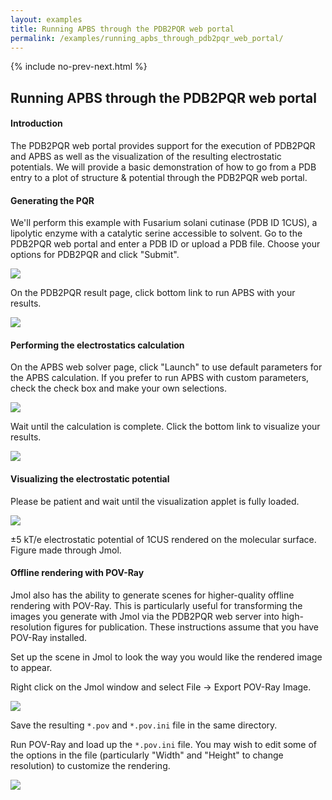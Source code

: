 ```yaml
---
layout: examples
title: Running APBS through the PDB2PQR web portal
permalink: /examples/running_apbs_through_pdb2pqr_web_portal/
---
```



{% include no-prev-next.html %}



## Running APBS through the PDB2PQR web portal

#### Introduction

The PDB2PQR web portal provides support for the execution of PDB2PQR and APBS as well as the visualization of the resulting electrostatic potentials. We will provide a basic demonstration of how to go from a PDB entry to a plot of structure & potential through the PDB2PQR web portal.

#### Generating the PQR

We'll perform this example with Fusarium solani cutinase (PDB ID 1CUS), a lipolytic enzyme with a catalytic serine accessible to solvent.
Go to the PDB2PQR web portal and enter a PDB ID or upload a PDB file. Choose your options for PDB2PQR and click "Submit".

<img src="{{site.baseurl}}/img/pdb2pqr_webserver.png"/>

On the PDB2PQR result page, click bottom link to run APBS with your results.

<p>
		<img src="{{site.baseurl}}/img/pdb2pqr_statuspage.png" /></a></p>

#### Performing the electrostatics calculation

On the APBS web solver page, click "Launch" to use default parameters for the APBS calculation. If you prefer to run APBS with custom parameters, check the check box and make your own selections.

<p>
<img src="{{site.baseurl}}/img/APBS_launchpage.png" />
</a></p>

Wait until the calculation is complete. Click the bottom link to visualize your results.

<p><img src="{{site.baseurl}}/img/APBS_statuscomplete.png" /></p>

#### Visualizing the electrostatic potential

<!--Configure your visualization, then click "Submit".

<p><a href="https://github.com/Electrostatics/apbs-pdb2pqr/blob/gh-pages/img/Visualization_configuration.png?raw=true">
	<img src="{{site.baseurl}}/img/Visualization_configuration.png">
</a></p> -->

Please be patient and wait until the visualization applet is fully loaded.

<p><img src="{{site.baseurl}}/img/APBS_visualization.png" /></p>

±5 kT/e electrostatic potential of 1CUS rendered on the molecular surface. Figure made through Jmol.

#### Offline rendering with POV-Ray

Jmol also has the ability to generate scenes for higher-quality offline rendering with POV-Ray. This is particularly useful for transforming the images you generate with Jmol via the PDB2PQR web server into high-resolution figures for publication.  These instructions assume that you have POV-Ray installed.

Set up the scene in Jmol to look the way you would like the rendered image to appear.

Right click on the Jmol window and select File -> Export POV-Ray Image.

<p><img src="{{site.baseurl}}/img/APBS_povray.png" /></p>

Save the resulting `*.pov` and `*.pov.ini` file in the same directory.

Run POV-Ray and load up the `*.pov.ini` file.  You may wish to edit some of the options in the file (particularly "Width" and "Height" to change resolution) to customize the rendering.

<p><a href="https://github.com/Electrostatics/apbs-pdb2pqr/blob/gh-pages/img/povray.png?raw=true">
	<img src="{{site.baseurl}}/img/povray.png"></a></p>